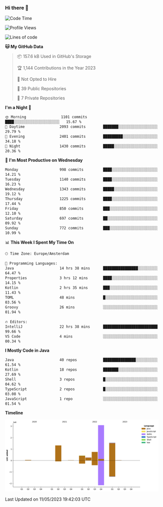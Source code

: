 ### Hi there 👋


<!--START_SECTION:waka-->
![Code Time](http://img.shields.io/badge/Code%20Time-3%2C196%20hrs%2048%20mins-blue)

![Profile Views](http://img.shields.io/badge/Profile%20Views-4-blue)

![Lines of code](https://img.shields.io/badge/From%20Hello%20World%20I%27ve%20Written-7.4%20million%20lines%20of%20code-blue)

**🐱 My GitHub Data** 

> 📦 157.6 kB Used in GitHub's Storage 
 > 
> 🏆 1,144 Contributions in the Year 2023
 > 
> 🚫 Not Opted to Hire
 > 
> 📜 39 Public Repositories 
 > 
> 🔑 7 Private Repositories 
 > 
**I'm a Night 🦉** 

```text
🌞 Morning                1101 commits        ████░░░░░░░░░░░░░░░░░░░░░   15.67 % 
🌆 Daytime                2093 commits        ███████░░░░░░░░░░░░░░░░░░   29.79 % 
🌃 Evening                2401 commits        █████████░░░░░░░░░░░░░░░░   34.18 % 
🌙 Night                  1430 commits        █████░░░░░░░░░░░░░░░░░░░░   20.36 % 
```
📅 **I'm Most Productive on Wednesday** 

```text
Monday                   998 commits         ████░░░░░░░░░░░░░░░░░░░░░   14.21 % 
Tuesday                  1140 commits        ████░░░░░░░░░░░░░░░░░░░░░   16.23 % 
Wednesday                1343 commits        █████░░░░░░░░░░░░░░░░░░░░   19.12 % 
Thursday                 1225 commits        ████░░░░░░░░░░░░░░░░░░░░░   17.44 % 
Friday                   850 commits         ███░░░░░░░░░░░░░░░░░░░░░░   12.10 % 
Saturday                 697 commits         ██░░░░░░░░░░░░░░░░░░░░░░░   09.92 % 
Sunday                   772 commits         ███░░░░░░░░░░░░░░░░░░░░░░   10.99 % 
```


📊 **This Week I Spent My Time On** 

```text
🕑︎ Time Zone: Europe/Amsterdam

💬 Programming Languages: 
Java                     14 hrs 38 mins      ████████████████░░░░░░░░░   64.47 % 
Properties               3 hrs 12 mins       ████░░░░░░░░░░░░░░░░░░░░░   14.15 % 
Kotlin                   2 hrs 35 mins       ███░░░░░░░░░░░░░░░░░░░░░░   11.43 % 
TOML                     48 mins             █░░░░░░░░░░░░░░░░░░░░░░░░   03.56 % 
Groovy                   26 mins             ░░░░░░░░░░░░░░░░░░░░░░░░░   01.94 % 

🔥 Editors: 
IntelliJ                 22 hrs 38 mins      █████████████████████████   99.66 % 
VS Code                  4 mins              ░░░░░░░░░░░░░░░░░░░░░░░░░   00.34 % 
```

**I Mostly Code in Java** 

```text
Java                     40 repos            ███████████████░░░░░░░░░░   61.54 % 
Kotlin                   18 repos            ███████░░░░░░░░░░░░░░░░░░   27.69 % 
Shell                    3 repos             █░░░░░░░░░░░░░░░░░░░░░░░░   04.62 % 
TypeScript               2 repos             █░░░░░░░░░░░░░░░░░░░░░░░░   03.08 % 
JavaScript               1 repo              ░░░░░░░░░░░░░░░░░░░░░░░░░   01.54 % 
```



**Timeline**

![Lines of Code chart](https://raw.githubusercontent.com/powercasgamer/powercasgamer/master/assets/bar_graph.png)


 Last Updated on 11/05/2023 19:42:03 UTC
<!--END_SECTION:waka-->
